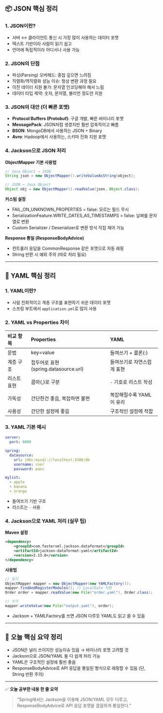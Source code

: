 ## 📦 JSON 핵심 정리

### 1. JSON이란?
- 서버 ↔ 클라이언트 통신 시 가장 많이 사용하는 데이터 포맷
- 텍스트 기반이라 사람이 읽기 쉽고
- 언어에 독립적이라 어디서나 사용 가능

### 2. JSON의 단점
- 파싱(Parsing) 오버헤드: 중첩 깊으면 느려짐
- 직렬화/역직렬화 성능 이슈: 항상 변환 과정 필요
- 이진 데이터 지원 불가: 문자열 인코딩해야 해서 느림
- 데이터 타입 제약: 숫자, 문자열, 불리언 정도만 지원

### 3. JSON의 대안 (더 빠른 포맷)
- **Protocol Buffers (Protobuf)**: 구글 개발, 빠른 바이너리 포맷
- **MessagePack**: JSON처럼 생겼지만 훨씬 압축적이고 빠름
- **BSON**: MongoDB에서 사용하는 JSON + Binary
- **Avro**: Hadoop에서 사용하는, 스키마 진화 지원 포맷

### 4. Jackson으로 JSON 처리

**ObjectMapper 기본 사용법**
```java
// Java Object → JSON
String json = new ObjectMapper().writeValueAsString(object);

// JSON → Java Object
Object obj = new ObjectMapper().readValue(json, Object.class);
```

**커스텀 설정**
- FAIL_ON_UNKNOWN_PROPERTIES = false: 모르는 필드 무시
- SerializationFeature.WRITE_DATES_AS_TIMESTAMPS = false: 날짜를 문자열로 변환
- Custom Serializer / Deserializer로 변환 방식 직접 제어 가능

**Response 통일 (ResponseBodyAdvice)**
- 컨트롤러 응답을 CommonResponse 같은 포맷으로 자동 래핑
- String 반환 시 예외 주의 (따로 처리 필요)

---

## 📙 YAML 핵심 정리

### 1. YAML이란?
- 사람 친화적이고 계층 구조를 표현하기 쉬운 데이터 포맷
- 스프링 부트에서 `application.yml`로 많이 사용

### 2. YAML vs Properties 차이

| 비교 항목 | Properties | YAML |
|:---|:---|:---|
| 문법 | key=value | 들여쓰기 + 콜론(:) |
| 계층 구조 | 접두어로 표현 (spring.datasource.url) | 들여쓰기로 자연스럽게 표현 |
| 리스트 표현 | 콤마(,)로 구분 | `-` 기호로 리스트 작성 |
| 가독성 | 간단한건 좋음, 복잡하면 불편 | 복잡해질수록 YAML이 유리 |
| 사용성 | 간단한 설정에 좋음 | 구조적인 설정에 적합 |

### 3. YAML 기본 예시
```yaml
server:
  port: 8080

spring:
  datasource:
    url: jdbc:mysql://localhost:3306/db
    username: user
    password: pass

mylist:
  - apple
  - banana
  - orange
```
- 들여쓰기 기반 구조
- 리스트는 `-` 사용

### 4. Jackson으로 YAML 처리 (실무 팁)

**Maven 설정**
```xml
<dependency>
    <groupId>com.fasterxml.jackson.dataformat</groupId>
    <artifactId>jackson-dataformat-yaml</artifactId>
    <version>2.13.0</version>
</dependency>
```

**사용법**
```java
// 읽기
ObjectMapper mapper = new ObjectMapper(new YAMLFactory());
mapper.findAndRegisterModules(); // LocalDate 지원
Order order = mapper.readValue(new File("order.yaml"), Order.class);

// 쓰기
mapper.writeValue(new File("output.yaml"), order);
```
- Jackson + YAMLFactory를 쓰면 JSON 다루듯 YAML도 읽고 쓸 수 있음

---

## 📌 오늘 핵심 요약 정리
- JSON은 널리 쓰이지만 성능이슈 있음 → 바이너리 포맷 고려할 것
- Jackson으로 JSON/YAML 둘 다 쉽게 처리 가능
- YAML은 구조적인 설정에 훨씬 좋음
- ResponseBodyAdvice로 API 응답을 통일된 형식으로 래핑할 수 있음 (단, String 반환 주의)

---

✅ **오늘 공부한 내용 한 줄 요약**

> "Spring에서는 Jackson을 이용해 JSON/YAML 모두 다루고, ResponseBodyAdvice로 API 응답 포맷을 깔끔하게 통일한다."
